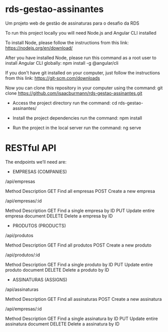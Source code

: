 # rds-gestao-assinantes

Um projeto web de gestão de assinaturas para o desafio da RDS

To run this project locally you will need Node.js and Angular CLI installed

To install Node, please follow the instructions from this link: https://nodejs.org/en/download/

After you have installed Node, please run this command as a root user to install Angular CLI globally: npm install -g @angular/cli

If you don't have git installed on your computer, just follow the instructions from this link: https://git-scm.com/downloads

Now you can clone this repository in your computer using the command: git clone https://github.com/isaacburmann/rds-gestao-assinantes.git

- Access the project directory
run the command: cd rds-gestao-assinantes/

- Install the project dependencies
run the command: npm install

- Run the project in the local server
run the command: ng serve

# RESTful API

The endpoints we’ll need are:

- EMPRESAS (COMPANIES)

/api/empresas

Method	Description
GET	    Find all empresas
POST	Create a new empresa

/api/empresas/:id

Method	Description
GET	    Find a single empresa by ID
PUT	    Update entire empresa document
DELETE	Delete a empresa by ID

- PRODUTOS (PRODUCTS)

/api/produtos

Method	Description
GET	    Find all produtos
POST	Create a new produto

/api/produtos/:id

Method	Description
GET	    Find a single produto by ID
PUT	    Update entire produto document
DELETE	Delete a produto by ID


- ASSINATURAS (ASSIGNS)

/api/assinaturas

Method	Description
GET	    Find all assinaturas
POST	Create a new assinatura

/api/empresas/:id

Method	Description
GET	    Find a single assinatura by ID
PUT	    Update entire assinatura document
DELETE	Delete a assinatura by ID